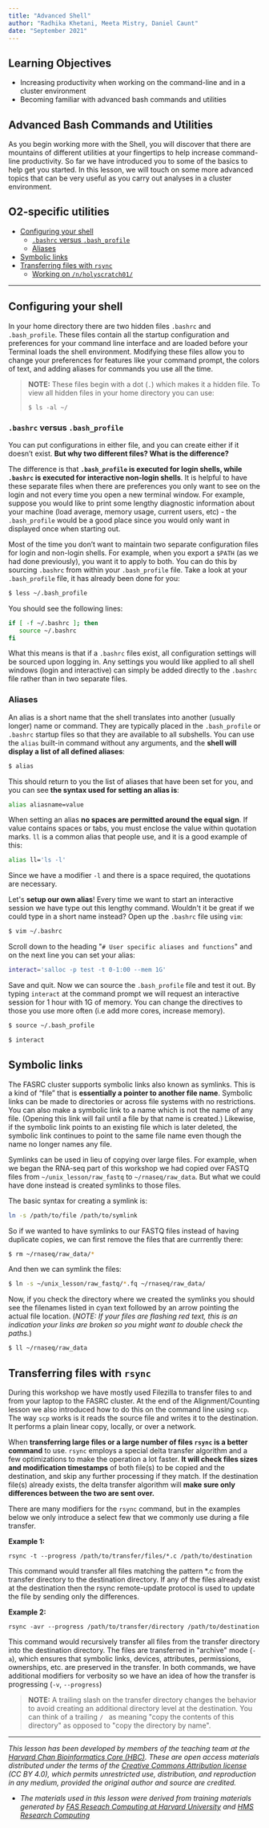 ```yaml
---
title: "Advanced Shell"
author: "Radhika Khetani, Meeta Mistry, Daniel Caunt"
date: "September 2021"
---
```


## Learning Objectives

* Increasing productivity when working on the command-line and in a cluster environment
* Becoming familiar with advanced bash commands and utilities 

## Advanced Bash Commands and Utilities

As you begin working more with the Shell, you will discover that there are mountains of different utilities at your fingertips to help increase command-line productivity. So far we have introduced you to some of the basics to help get you started. In this lesson, we will touch on some more advanced topics that can be very useful as you carry out analyses in a cluster environment. 

## O2-specific utilities

* [Configuring your shell](#config)
    * [`.bashrc` versus `.bash_profile`](#bashrc)
    * [Aliases](#alias) 
* [Symbolic links](#symlinks)
* [Transferring files with `rsync`](#rsync)
    * [Working on `/n/holyscratch01/`](#nscratch)

***

## Configuring your shell <a name="config"></a>

In your home directory there are two hidden files `.bashrc` and `.bash_profile`. These files contain all the startup configuration and preferences for your command line interface and are loaded before your Terminal loads the shell environment. Modifying these files allow you to change your preferences for features like your command prompt, the colors of text, and adding aliases for commands you use all the time. 

> **NOTE:** These files begin with a dot (`.`) which makes it a hidden file. To view all hidden files in your home directory you can use:
> 
> `$ ls -al ~/`

### `.bashrc` versus `.bash_profile` <a name="bashrc"></a>

You can put configurations in either file, and you can create either if it doesn’t exist. **But why two different files? What is the difference?**

The difference is that **`.bash_profile` is executed for login shells, while `.bashrc` is executed for interactive non-login shells**. It is helpful to have these separate files when there are preferences you only want to see on the login and not every time you open a new terminal window. For example, suppose you would like to print some lengthy diagnostic information about your machine (load average, memory usage, current users, etc) - the `.bash_profile` would be a good place since you would only want in displayed once when starting out.   

Most of the time you don’t want to maintain two separate configuration files for login and non-login shells. For example, when you export a `$PATH` (as we had done previously), you want it to apply to both. You can do this by sourcing `.bashrc` from within your `.bash_profile` file. Take a look at your `.bash_profile` file, it has already been done for you:

```bash
$ less ~/.bash_profile
```

You should see the following lines:

```bash
if [ -f ~/.bashrc ]; then
   source ~/.bashrc
fi
```

What this means is that if a `.bashrc` files exist, all configuration settings will be sourced upon logging in. Any settings you would like applied to all shell windows (login and interactive) can simply be added directly to the `.bashrc` file rather than in two separate files.


### Aliases <a name="alias"></a>

An alias is a short name that the shell translates into another (usually longer) name or command. They are typically placed in the `.bash_profile` or `.bashrc` startup files so that they are available to all subshells. You can use the `alias` built-in command without any arguments, and the **shell will display a list of all defined aliases**:

```bash
$ alias
```

This should return to you the list of aliases that have been set for you, and you can see **the syntax used for setting an alias is**:

```bash
alias aliasname=value
```

When setting an alias **no spaces are permitted around the equal sign**. If value contains spaces or tabs, you must enclose the value within quotation marks. `ll` is a common alias that people use, and it is a good example of this:

```bash
alias ll='ls -l'
```

Since we have a modifier `-l` and there is a space required, the quotations are necessary.

Let's **setup our own alias**! Every time we want to start an interactive session we have type out this lengthy command. Wouldn't it be great if we could type in a short name instead? Open up the `.bashrc` file using `vim`:

```bash
$ vim ~/.bashrc
```

Scroll down to the heading "`# User specific aliases and functions`" and on the next line you can set your alias:

```bash
interact='salloc -p test -t 0-1:00 --mem 1G'
```

Save and quit. Now we can source the `.bash_profile` file and test it out. By typing `interact` at the command prompt we will request an interactive session for 1 hour with 1G of memory. You can change the directives to those you use more often (i.e add more cores, increase memory).


```bash
$ source ~/.bash_profile

$ interact
```

## Symbolic links <a name="symlinks"></a>

The FASRC cluster supports symbolic links also known as symlinks. This is a kind of “file” that is **essentially a pointer to another file name**. Symbolic links can be made to directories or across file systems with no restrictions. You can also make a symbolic link to a name which is not the name of any file. (Opening this link will fail until a file by that name is created.) Likewise, if the symbolic link points to an existing file which is later deleted, the symbolic link continues to point to the same file name even though the name no longer names any file.

Symlinks can be used in lieu of copying over large files. For example, when we began the RNA-seq part of this workshop we had copied over FASTQ files from `~/unix_lesson/raw_fastq` to `~/rnaseq/raw_data`. But what we could have done instead is created symlinks to those files.

The basic syntax for creating a symlink is:

```bash
ln -s /path/to/file /path/to/symlink
```

So if we wanted to have symlinks to our FASTQ files instead of having duplicate copies, we can first remove the files that are currrently there:

```bash
$ rm ~/rnaseq/raw_data/*
```

And then we can symlink the files:

```bash
$ ln -s ~/unix_lesson/raw_fastq/*.fq ~/rnaseq/raw_data/
```

Now, if you check the directory where we created the symlinks you should see the filenames listed in cyan text followed by an arrow pointing the actual file location. (_NOTE: If your files are flashing red text, this is an indication your links are broken so you might want to double check the paths._)

```bash
$ ll ~/rnaseq/raw_data
```

## Transferring files with `rsync` <a name="rsync"></a>

During this workshop we have mostly used Filezilla to transfer files to and from your laptop to the FASRC cluster. At the end of the Alignment/Counting lesson we also introduced how to do this on the command line using `scp`. The way `scp` works is it reads the source file and writes it to the destination. It performs a plain linear copy, locally, or over a network.

When **transferring large files or a large number of files `rsync` is a better command** to use. `rsync` employs a special delta transfer algorithm and a few optimizations to make the operation a lot faster. **It will check files sizes and modification timestamps** of both file(s) to be copied and the destination, and skip any further processing if they match. If the destination file(s) already exists, the delta transfer algorithm will **make sure only differences between the two are sent over.**

There are many modifiers for the `rsync` command, but in the examples below we only introduce a select few that we commonly use during a file transfer.

**Example 1:**

```
rsync -t --progress /path/to/transfer/files/*.c /path/to/destination
```

This command would transfer all files matching the pattern *.c from the transfer directory to the destination directory. If any of the files already exist at the destination then the rsync remote-update protocol is used to update the file by sending only the differences.

**Example 2:**

```
rsync -avr --progress /path/to/transfer/directory /path/to/destination
```

This command would recursively transfer all files from the transfer directory into the destination directory. The files are transferred in "archive" mode (`-a`), which ensures that symbolic links, devices, attributes, permissions, ownerships, etc. are preserved in the transfer. In both commands, we have additional modifiers for verbosity so we have an idea of how the transfer is progressing (`-v`, `--progress`)

> **NOTE:** A trailing slash on the transfer directory changes the behavior to avoid creating an additional directory level at the destination.  You can think of a trailing `/ ` as meaning "copy the contents of this directory" as opposed to "copy the  directory  by  name".

---

*This lesson has been developed by members of the teaching team at the [Harvard Chan Bioinformatics Core (HBC)](http://bioinformatics.sph.harvard.edu/). These are open access materials distributed under the terms of the [Creative Commons Attribution license](https://creativecommons.org/licenses/by/4.0/) (CC BY 4.0), which permits unrestricted use, distribution, and reproduction in any medium, provided the original author and source are credited.*

* *The materials used in this lesson were derived from training materials generated by [FAS Reseach Computing at Harvard University](https://www.rc.fas.harvard.edu/training/training-materials/) and [HMS Research Computing](https://rc.hms.harvard.edu/)*


